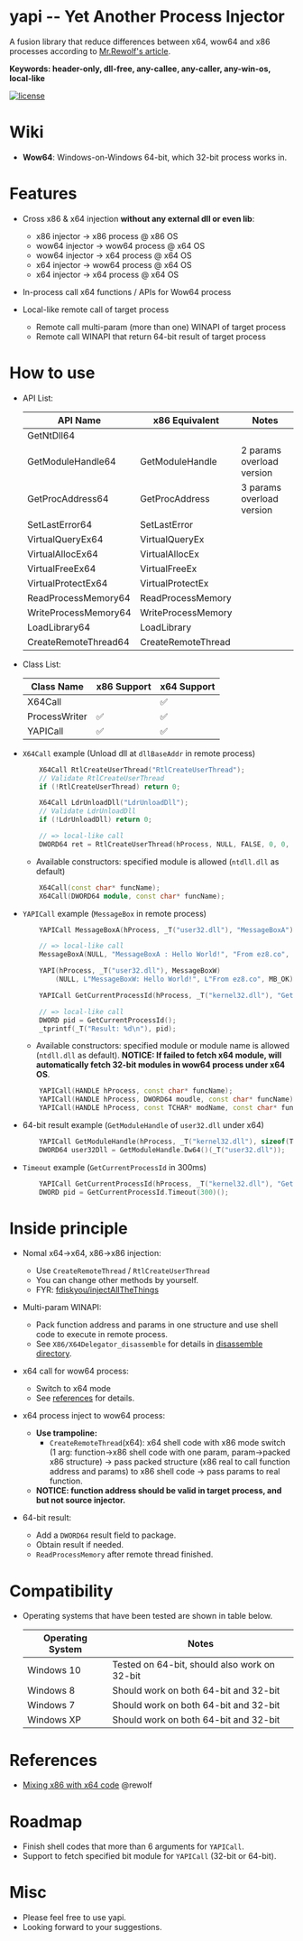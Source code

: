 # yapi -- Yet Another Process Injector
A fusion library that reduce differences between x64, wow64 and x86 processes according to [Mr.Rewolf's article](http://blog.rewolf.pl/blog/?p=102).

**Keywords: header-only, dll-free, any-callee, any-caller, any-win-os, local-like**

[![license](https://img.shields.io/badge/license-MIT-brightgreen.svg?style=flat)](https://github.com/ez8-co/yapi/blob/master/LICENSE)

# Wiki

- **Wow64**: Windows-on-Windows 64-bit, which 32-bit process works in.

# Features

- Cross x86 & x64 injection **without any external dll or even lib**:
    - x86 injector -> x86 process @ x86 OS
    - wow64 injector -> wow64 process @ x64 OS
    - wow64 injector -> x64 process @ x64 OS
    - x64 injector -> wow64 process @ x64 OS
    - x64 injector -> x64 process @ x64 OS

- In-process call x64 functions / APIs for Wow64 process

- Local-like remote call of target process
    - Remote call multi-param (more than one) WINAPI of target process
    - Remote call WINAPI that return 64-bit result of target process

# How to use

- API List:

    |  API Name       |   x86 Equivalent   | Notes         |
    |---------------|------------------------|---------------|
    | GetNtDll64           |                         |       |
    | GetModuleHandle64    | GetModuleHandle         | 2 params overload version |
    | GetProcAddress64     | GetProcAddress          | 3 params overload version |
    | SetLastError64       | SetLastError            |       |
    | VirtualQueryEx64     | VirtualQueryEx          |       |
    | VirtualAllocEx64     | VirtualAllocEx          |       |
    | VirtualFreeEx64      | VirtualFreeEx           |       |
    | VirtualProtectEx64   | VirtualProtectEx        |       |
    | ReadProcessMemory64  | ReadProcessMemory       |       |
    | WriteProcessMemory64 | WriteProcessMemory      |       |
    | LoadLibrary64        | LoadLibrary             |       |
    | CreateRemoteThread64 | CreateRemoteThread      |       |

- Class List:

    |  Class Name       |   x86 Support   | x64 Support         |
    |---------------|------------------------|---------------|
    | X64Call           |  | :white_check_mark: |
    | ProcessWriter    | :white_check_mark: | :white_check_mark: |
    | YAPICall     | :white_check_mark: | :white_check_mark: |

- `X64Call` example (Unload dll at `dllBaseAddr` in remote process)

    ```cpp
        X64Call RtlCreateUserThread("RtlCreateUserThread");
        // Validate RtlCreateUserThread
        if (!RtlCreateUserThread) return 0;

        X64Call LdrUnloadDll("LdrUnloadDll");
        // Validate LdrUnloadDll
        if (!LdrUnloadDll) return 0;

        // => local-like call
        DWORD64 ret = RtlCreateUserThread(hProcess, NULL, FALSE, 0, 0, NULL, LdrUnloadDll, dllBaseAddr, NULL, NULL);
    ```

    - Available constructors: specified module is allowed (`ntdll.dll` as default)
    
    ```cpp
        X64Call(const char* funcName);
        X64Call(DWORD64 module, const char* funcName);
    ```

- `YAPICall` example (`MessageBox` in remote process)

    ```cpp
        YAPICall MessageBoxA(hProcess, _T("user32.dll"), "MessageBoxA");

        // => local-like call
        MessageBoxA(NULL, "MessageBoxA : Hello World!", "From ez8.co", MB_OK);

        YAPI(hProcess, _T("user32.dll"), MessageBoxW)
            (NULL, L"MessageBoxW: Hello World!", L"From ez8.co", MB_OK);

        YAPICall GetCurrentProcessId(hProcess, _T("kernel32.dll"), "GetCurrentProcessId");

        // => local-like call
        DWORD pid = GetCurrentProcessId();
        _tprintf(_T("Result: %d\n"), pid);
    ```

    - Available constructors: specified module or module name is allowed (`ntdll.dll` as default). **NOTICE: If failed to fetch x64 module, will automatically fetch 32-bit modules in wow64 process under x64 OS**.

    ```cpp
        YAPICall(HANDLE hProcess, const char* funcName);
        YAPICall(HANDLE hProcess, DWORD64 moudle, const char* funcName);
        YAPICall(HANDLE hProcess, const TCHAR* modName, const char* funcName);
    ```

- 64-bit result example (`GetModuleHandle` of `user32.dll` under x64)

    ```cpp
        YAPICall GetModuleHandle(hProcess, _T("kernel32.dll"), sizeof(TCHAR) == sizeof(char) ? "GetModuleHandleA" : "GetModuleHandleW");
        DWORD64 user32Dll = GetModuleHandle.Dw64()(_T("user32.dll"));
    ```

- `Timeout` example (`GetCurrentProcessId` in 300ms)

    ```cpp
        YAPICall GetCurrentProcessId(hProcess, _T("kernel32.dll"), "GetCurrentProcessId");
        DWORD pid = GetCurrentProcessId.Timeout(300)();
    ```

# Inside principle

- Nomal x64->x64, x86->x86 injection:
  - Use `CreateRemoteThread` / `RtlCreateUserThread`
  - You can change other methods by yourself.
  - FYR: [fdiskyou/injectAllTheThings](https://github.com/fdiskyou/injectAllTheThings)

- Multi-param WINAPI:
  - Pack function address and params in one structure and use shell code to execute in remote process.
  - See `X86/X64Delegator_disassemble` for details in [disassemble directory](https://github.com/ez8-co/yapi/tree/master/disassemble).

- x64 call for wow64 process:
  - Switch to x64 mode
  - See [references](#references) for details.

- x64 process inject to wow64 process:
  - **Use trampoline:**
    - `CreateRemoteThread`(x64): x64 shell code with x86 mode switch (1 arg: function->x86 shell code with one param, param->packed x86 structure) -> pass packed structure (x86 real to call function address and params) to x86 shell code -> pass params to real function.
  - **NOTICE: function address should be valid in target process, and but not source injector.**

- 64-bit result:
  - Add a `DWORD64` result field to package.
  - Obtain result if needed.
  - `ReadProcessMemory` after remote thread finished.

# Compatibility

- Operating systems that have been tested are shown in table below.

    | Operating System      |   Notes  |
    |-----------------------|----------|
    | Windows 10            | Tested on 64-bit, should also work on 32-bit |
    | Windows 8             | Should work on both 64-bit and 32-bit |
    | Windows 7             | Should work on both 64-bit and 32-bit |
    | Windows XP            | Should work on both 64-bit and 32-bit |

# References

- [Mixing x86 with x64 code](http://blog.rewolf.pl/blog/?p=102) @rewolf

# Roadmap

- Finish shell codes that more than 6 arguments for `YAPICall`.
- Support to fetch specified bit module for `YAPICall` (32-bit or 64-bit).

# Misc

- Please feel free to use yapi.
- Looking forward to your suggestions.

